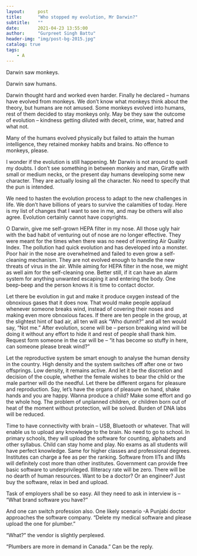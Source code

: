 ```yaml
---
layout:     post
title:      "Who stopped my evolution, Mr Darwin?"
subtitle:   ""
date:       2021-04-23 13:55:00
author:     "Gurpreet Singh Battu"
header-img: "img/post-bg-2015.jpg"
catalog: true
tags:
    - A
---
```


Darwin saw monkeys.

Darwin saw humans.

Darwin thought hard and worked even harder. Finally he declared – humans have evolved from monkeys. We don’t know what monkeys think about the theory, but humans are not amused. Some monkeys evolved into humans, rest of them decided to stay monkeys only. May be they saw the outcome of evolution – kindness getting diluted with deceit, crime, war, hatred and what not.

Many of the humans evolved physically but failed to attain the human intelligence, they retained monkey habits and brains. No offence to monkeys, please.

I wonder if the evolution is still happening. Mr Darwin is not around to quell my doubts. I don’t see something in between monkey and man, Giraffe with small or medium necks, or the present day humans developing some new character. They are actually losing all the character. No need to specify that the pun is intended.

We need to hasten the evolution process to adapt to the new challenges in life. We don’t have billions of years to survive the calamities of today. Here is my list of changes that I want to see in me, and may be others will also agree. Evolution certainly cannot have copyrights.

O Darwin, give me self-grown HEPA filter in my nose. All those ugly hair with the bad habit of venturing out of nose are no longer effective. They were meant for the times when there was no need of inventing Air Quality Index. The pollution had quick evolution and has developed into a monster. Poor hair in the nose are overwhelmed and failed to even grow a self-cleaning mechanism. They are not evolved enough to handle the new threats of virus in the air. While aiming for HEPA filter in the nose, we might as well aim for the self-cleaning one. Better still, if it can have an alarm system for anything unwanted escaping it and entering the body. One beep-beep and the person knows it is time to contact doctor.

Let there be evolution in gut and make it produce oxygen instead of the obnoxious gases that it does now. That would make people applaud whenever someone breaks wind, instead of covering their noses and making even more obnoxious faces. If there are ten people in the group, at the slightest hint of bad air, all ten will ask “Who dunnit?” and all ten would say, “Not me.” After evolution, scene will be – person breaking wind will be doing it without any effort to hide it and rest of people shall thank him. Request form someone in the car will be – “it has become so stuffy in here, can someone please break wind?”

Let the reproductive system be smart enough to analyse the human density in the country. High density and the system switches off after one or two offsprings. Low density, it remains active. And let it be the discretion and decision of the couple, whether the female wishes to bear the child or the male partner will do the needful. Let there be different organs for pleasure and reproduction. Say, let’s have the organs of pleasure on hand, shake hands and you are happy. Wanna produce a child? Make some effort and go the whole hog. The problem of unplanned children, or children born out of heat of the moment without protection, will be solved. Burden of DNA labs will be reduced.

Time to have connectivity with brain – USB, Bluetooth or whatever. That will enable us to upload any knowledge to the brain. No need to go to school. In primary schools, they will upload the software for counting, alphabets and other syllabus. Child can stay home and play. No exams as all students will have perfect knowledge. Same for higher classes and professional degrees. Institutes can charge a fee as per the ranking. Software from IITs and IIMs will definitely cost more than other institutes. Government can provide free basic software to underprivileged. Illiteracy rate will be zero. There will be no dearth of human resources. Want to be a doctor? Or an engineer? Just buy the software, relax in bed and upload.

Task of employers shall be so easy. All they need to ask in interview is – “What brand software you have?”

And one can switch profession also. One likely scenario -A Punjabi doctor approaches the software company. “Delete my medical software and please upload the one for plumber.”

“What?” the vendor is slightly perplexed.

“Plumbers are more in demand in Canada.” Can be the reply.
